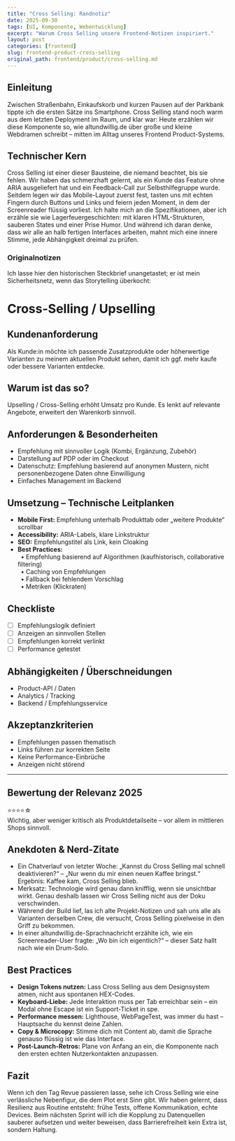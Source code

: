 ```yaml
---
title: "Cross Selling: Randnotiz"
date: 2025-09-30
tags: [UI, Komponente, Webentwicklung]
excerpt: "Warum Cross Selling unsere Frontend-Notizen inspiriert."
layout: post
categories: [frontend]
slug: frontend-product-cross-selling
original_path: frontend/product/cross-selling.md
---
```


## Einleitung
Zwischen Straßenbahn, Einkaufskorb und kurzen Pausen auf der Parkbank tippte ich die ersten Sätze ins Smartphone. Cross Selling stand noch warm aus dem letzten Deployment im Raum, und klar war: Heute erzählen wir diese Komponente so, wie altundwillig.de über große und kleine Webdramen schreibt – mitten im Alltag unseres Frontend Product-Systems.

## Technischer Kern
Cross Selling ist einer dieser Bausteine, die niemand beachtet, bis sie fehlen. Wir haben das schmerzhaft gelernt, als ein Kunde das Feature ohne ARIA ausgeliefert hat und ein Feedback-Call zur Selbsthilfegruppe wurde. Seitdem legen wir das Mobile-Layout zuerst fest, tasten uns mit echten Fingern durch Buttons und Links und feiern jeden Moment, in dem der Screenreader flüssig vorliest. Ich halte mich an die Spezifikationen, aber ich erzähle sie wie Lagerfeuergeschichten: mit klaren HTML-Strukturen, sauberen States und einer Prise Humor. Und während ich daran denke, dass wir alle an halb fertigen Interfaces arbeiten, mahnt mich eine innere Stimme, jede Abhängigkeit dreimal zu prüfen.

### Originalnotizen
Ich lasse hier den historischen Steckbrief unangetastet; er ist mein Sicherheitsnetz, wenn das Storytelling überkocht:
# Cross-Selling / Upselling

## Kundenanforderung  
Als Kunde:in möchte ich passende Zusatzprodukte oder höherwertige Varianten zu meinem aktuellen Produkt sehen, damit ich ggf. mehr kaufe oder bessere Varianten entdecke.

## Warum ist das so?  
Upselling / Cross-Selling erhöht Umsatz pro Kunde. Es lenkt auf relevante Angebote, erweitert den Warenkorb sinnvoll.

## Anforderungen & Besonderheiten  
- Empfehlung mit sinnvoller Logik (Kombi, Ergänzung, Zubehör)  
- Darstellung auf PDP oder im Checkout  
- Datenschutz: Empfehlung basierend auf anonymen Mustern, nicht personenbezogene Daten ohne Einwilligung  
- Einfaches Management im Backend  

## Umsetzung – Technische Leitplanken  
- **Mobile First:** Empfehlung unterhalb Produkttab oder „weitere Produkte“ scrollbar  
- **Accessibility:** ARIA-Labels, klare Linkstruktur  
- **SEO:** Empfehlungstitel als Link, kein Cloaking  
- **Best Practices:**  
 • Empfehlung basierend auf Algorithmen (kaufhistorisch, collaborative filtering)  
 • Caching von Empfehlungen  
 • Fallback bei fehlendem Vorschlag  
 • Metriken (Klickraten)  

## Checkliste  
- [ ] Empfehlungslogik definiert  
- [ ] Anzeigen an sinnvollen Stellen  
- [ ] Empfehlungen korrekt verlinkt  
- [ ] Performance getestet  

## Abhängigkeiten / Überschneidungen  
- Product-API / Daten  
- Analytics / Tracking  
- Backend / Empfehlungsservice  

## Akzeptanzkriterien  
- Empfehlungen passen thematisch  
- Links führen zur korrekten Seite  
- Keine Performance-Einbrüche  
- Anzeigen nicht störend  

---

## Bewertung der Relevanz 2025  
⭐⭐⭐⭐☆  
Wichtig, aber weniger kritisch als Produktdetailseite – vor allem in mittleren Shops sinnvoll.

## Anekdoten & Nerd-Zitate
- Ein Chatverlauf von letzter Woche: „Kannst du Cross Selling mal schnell deaktivieren?“ – „Nur wenn du mir einen neuen Kaffee bringst.“ Ergebnis: Kaffee kam, Cross Selling blieb.
- Merksatz: Technologie wird genau dann knifflig, wenn sie unsichtbar wirkt. Genau deshalb lassen wir Cross Selling nicht aus der Doku verschwinden.
- Während der Build lief, las ich alte Projekt-Notizen und sah uns alle als Varianten derselben Crew, die versucht, Cross Selling pixelweise in den Griff zu bekommen.
- In einer altundwillig.de-Sprachnachricht erzählte ich, wie ein Screenreader-User fragte: „Wo bin ich eigentlich?“ – dieser Satz hallt nach wie ein Drum-Solo.

## Best Practices
- **Design Tokens nutzen:** Lass Cross Selling aus dem Designsystem atmen, nicht aus spontanen HEX-Codes.
- **Keyboard-Liebe:** Jede Interaktion muss per Tab erreichbar sein – ein Modal ohne Escape ist ein Support-Ticket in spe.
- **Performance messen:** Lighthouse, WebPageTest, was immer du hast – Hauptsache du kennst deine Zahlen.
- **Copy & Microcopy:** Stimme dich mit Content ab, damit die Sprache genauso flüssig ist wie das Interface.
- **Post-Launch-Retros:** Plane von Anfang an ein, die Komponente nach den ersten echten Nutzerkontakten anzupassen.

## Fazit
Wenn ich den Tag Revue passieren lasse, sehe ich Cross Selling wie eine verlässliche Nebenfigur, die dem Plot erst Sinn gibt. Wir haben gelernt, dass Resilienz aus Routine entsteht: frühe Tests, offene Kommunikation, echte Devices. Beim nächsten Sprint will ich die Kopplung zu Datenquellen sauberer aufsetzen und weiter beweisen, dass Barrierefreiheit kein Extra ist, sondern Haltung.
